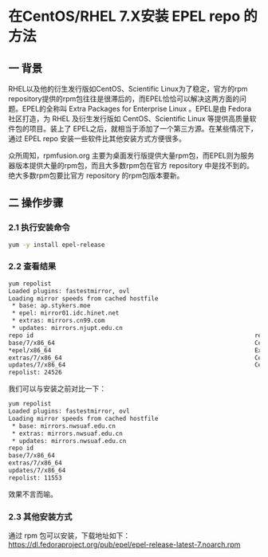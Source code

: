 # 在CentOS/RHEL 7.X安装 EPEL repo 的方法

## 一 背景

RHEL以及他的衍生发行版如CentOS、Scientific Linux为了稳定，官方的rpm repository提供的rpm包往往是很滞后的，而EPEL恰恰可以解决这两方面的问题。EPEL的全称叫 Extra Packages for Enterprise Linux 。EPEL是由 Fedora 社区打造，为 RHEL 及衍生发行版如 CentOS、Scientific Linux 等提供高质量软件包的项目。装上了 EPEL之后，就相当于添加了一个第三方源。在某些情况下，通过 EPEL repo 安装一些软件比其他安装方式方便很多。

众所周知，rpmfusion.org 主要为桌面发行版提供大量rpm包，而EPEL则为服务器版本提供大量的rpm包，而且大多数rpm包在官方 repository 中是找不到的。绝大多数rpm包要比官方 repository 的rpm包版本要新。

## 二 操作步骤

### 2.1 执行安装命令

```bash
yum -y install epel-release
```

### 2.2 查看结果

```bash
yum repolist
Loaded plugins: fastestmirror, ovl
Loading mirror speeds from cached hostfile
 * base: ap.stykers.moe
 * epel: mirror01.idc.hinet.net
 * extras: mirrors.cn99.com
 * updates: mirrors.njupt.edu.cn
repo id                                                              repo name                                                                                           status
base/7/x86_64                                                        CentOS-7 - Base                                                                                     10019
*epel/x86_64                                                         Extra Packages for Enterprise Linux 7 - x86_64                                                      12973
extras/7/x86_64                                                      CentOS-7 - Extras                                                                                     371
updates/7/x86_64                                                     CentOS-7 - Updates                                                                                   1163
repolist: 24526
```

我们可以与安装之前对比一下：

```bash
yum repolist
Loaded plugins: fastestmirror, ovl
Loading mirror speeds from cached hostfile
 * base: mirrors.nwsuaf.edu.cn
 * extras: mirrors.nwsuaf.edu.cn
 * updates: mirrors.nwsuaf.edu.cn
repo id                                                                            repo name                                                                             status
base/7/x86_64                                                                      CentOS-7 - Base                                                                       10019
extras/7/x86_64                                                                    CentOS-7 - Extras                                                                       371
updates/7/x86_64                                                                   CentOS-7 - Updates                                                                     1163
repolist: 11553
```

效果不言而喻。

### 2.3 其他安装方式

通过 rpm 包可以安装，下载地址如下：<https://dl.fedoraproject.org/pub/epel/epel-release-latest-7.noarch.rpm>